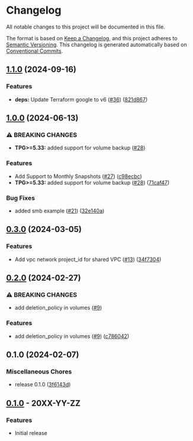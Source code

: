# Changelog

All notable changes to this project will be documented in this file.

The format is based on
[Keep a Changelog](https://keepachangelog.com/en/1.0.0/),
and this project adheres to
[Semantic Versioning](https://semver.org/spec/v2.0.0.html).
This changelog is generated automatically based on [Conventional Commits](https://www.conventionalcommits.org/en/v1.0.0/).

## [1.1.0](https://github.com/GoogleCloudPlatform/terraform-google-netapp-volumes/compare/v1.0.0...v1.1.0) (2024-09-16)


### Features

* **deps:** Update Terraform google to v6 ([#36](https://github.com/GoogleCloudPlatform/terraform-google-netapp-volumes/issues/36)) ([821d867](https://github.com/GoogleCloudPlatform/terraform-google-netapp-volumes/commit/821d86713fc3a55fe054ead9c3dfdcc1794fbc52))

## [1.0.0](https://github.com/GoogleCloudPlatform/terraform-google-netapp-volumes/compare/v0.3.0...v1.0.0) (2024-06-13)


### ⚠ BREAKING CHANGES

* **TPG>=5.33:** added support for volume backup ([#28](https://github.com/GoogleCloudPlatform/terraform-google-netapp-volumes/issues/28))

### Features

* Add Support to Monthly Snapshots ([#27](https://github.com/GoogleCloudPlatform/terraform-google-netapp-volumes/issues/27)) ([c98ecbc](https://github.com/GoogleCloudPlatform/terraform-google-netapp-volumes/commit/c98ecbc521ad7ca9f2156bd3e7ca0afa793a15aa))
* **TPG>=5.33:** added support for volume backup ([#28](https://github.com/GoogleCloudPlatform/terraform-google-netapp-volumes/issues/28)) ([71caf47](https://github.com/GoogleCloudPlatform/terraform-google-netapp-volumes/commit/71caf47da672b036af2cac88a287c9a643365014))


### Bug Fixes

* added smb example ([#21](https://github.com/GoogleCloudPlatform/terraform-google-netapp-volumes/issues/21)) ([32e140a](https://github.com/GoogleCloudPlatform/terraform-google-netapp-volumes/commit/32e140ae8774c8ccb4438b18078503f1f6f52b98))

## [0.3.0](https://github.com/GoogleCloudPlatform/terraform-google-netapp-volumes/compare/v0.2.0...v0.3.0) (2024-03-05)


### Features

* Add vpc network project_id for shared VPC ([#13](https://github.com/GoogleCloudPlatform/terraform-google-netapp-volumes/issues/13)) ([34f7304](https://github.com/GoogleCloudPlatform/terraform-google-netapp-volumes/commit/34f7304fe775e92244e4fda7d92e55d6ccd39298))

## [0.2.0](https://github.com/GoogleCloudPlatform/terraform-google-netapp-volumes/compare/v0.1.0...v0.2.0) (2024-02-27)


### ⚠ BREAKING CHANGES

* add deletion_policy in volumes ([#9](https://github.com/GoogleCloudPlatform/terraform-google-netapp-volumes/issues/9))

### Features

* add deletion_policy in volumes ([#9](https://github.com/GoogleCloudPlatform/terraform-google-netapp-volumes/issues/9)) ([c786042](https://github.com/GoogleCloudPlatform/terraform-google-netapp-volumes/commit/c78604263a3d0fe4dc5e61a29cc18ff76f0999ed))

## 0.1.0 (2024-02-07)


### Miscellaneous Chores

* release 0.1.0 ([3f6143d](https://github.com/GoogleCloudPlatform/terraform-google-netapp-volumes/commit/3f6143db29129b1f2fac472c8de6e0ef5d8fced1))

## [0.1.0](https://github.com/terraform-google-modules/terraform-google-netapp-volume/releases/tag/v0.1.0) - 20XX-YY-ZZ

### Features

- Initial release

[0.1.0]: https://github.com/terraform-google-modules/terraform-google-netapp-volume/releases/tag/v0.1.0
